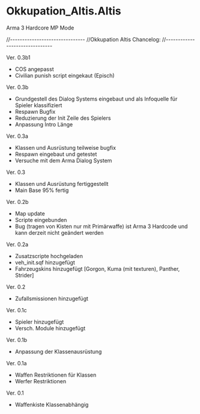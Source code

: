 Okkupation_Altis.Altis
======================

Arma 3 Hardcore MP Mode

//-------------------------------
//Okkupation Altis Chancelog:
//-------------------------------

Ver. 0.3b1
- COS angepasst
- Civilian punish script eingekaut (Episch)

Ver. 0.3b
- Grundgestell des Dialog Systems eingebaut und als Infoquelle für Spieler klassifiziert
- Respawn Bugfix
- Reduzierung der Init Zeile des Spielers
- Anpassung Intro Länge

Ver. 0.3a
- Klassen und Ausrüstung teilweise bugfix
- Respawn eingebaut und getestet
- Versuche mit dem Arma Dialog System

Ver. 0.3
- Klassen und Ausrüstung fertiggestellt
- Main Base 95% fertig

Ver. 0.2b
- Map update
- Scripte eingebunden
- Bug (tragen von Kisten nur mit Primärwaffe) ist Arma 3 Hardcode und kann derzeit nicht geändert werden

Ver. 0.2a
- Zusatzscripte hochgeladen
- veh_init.sqf hinzugefügt
- Fahrzeugskins hinzugefügt [Gorgon, Kuma (mit texturen), Panther, Strider]

Ver. 0.2
- Zufallsmissionen hinzugefügt

Ver. 0.1c
- Spieler hinzugefügt
- Versch. Module hinzugefügt

Ver. 0.1b
- Anpassung der Klassenausrüstung

Ver. 0.1a
- Waffen Restriktionen für Klassen
- Werfer Restriktionen

Ver. 0.1
- Waffenkiste Klassenabhängig
